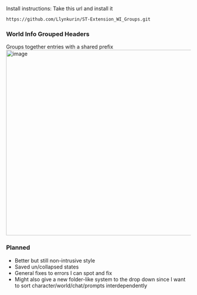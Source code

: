 Install instructions: Take this url and install it

```
https://github.com/Llynkurin/ST-Extension_WI_Groups.git
```
### World Info Grouped Headers
Groups together entries with a shared prefix
<img width="884" height="504" alt="image" src="https://github.com/user-attachments/assets/8740ce59-67ab-44d3-8f26-16ee73c1b440" />

### Planned
- Better but still non-intrusive style
- Saved un/collapsed states
- General fixes to errors I can spot and fix
- Might also give a new folder-like system to the drop down since I want to sort character/world/chat/prompts interdependently 
